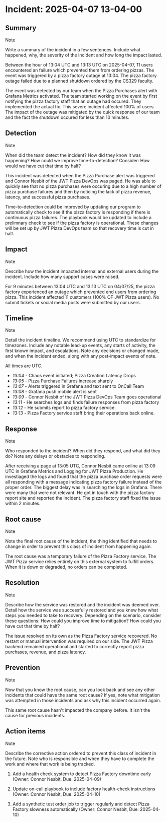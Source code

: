 # Incident: 2025-04-07 13-04-00

## Summary

> [!NOTE]
> Write a summary of the incident in a few sentences. Include what happened, why, the severity of the incident and how long the impact lasted.

Between the hour of 13:04 UTC and 13:13 UTC on 2025-04-07, 11 users encountered an failure which prevented them from ordering pizzas. The event was triggered by a pizza factory outage at 13:04. The pizza factory outage failed due to a planned shutdown ordered by the CS329 faculty.

The event was detected by our team when the Pizza Purchases alert with Grafana Metrics activated. The team started working on the event by first notifying the pizza factory staff that an outage had occured. They implemented the actual fix. This severe incident affected 100% of users. The impact of the outage was mitigated by the quick response of our team and the fact the shutdown occured for less than 10 minutes.

## Detection

> [!NOTE]
> When did the team detect the incident? How did they know it was happening? How could we improve time-to-detection? Consider: How would we have cut that time by half?

This incident was detected when the Pizza Purchase alert was triggered and Connor Nesbit of the JWT Pizza DevOps was paged. He was able to quickly see that no pizza purchases were occuring due to a high number of pizza purchase failures and then by noticing the lack of pizza revenue, latency, and successful pizza purchases.

Time-to-detection could be improved by updating our program to automatically check to see if the pizza factory is responding if there is continuous pizza failures. The playbook would be updated to include a prelimnary check to see if the pizza factory is operational. These changes will be set up by JWT Pizza DevOps team so that recovery time is cut in half.

## Impact

> [!NOTE]
> Describe how the incident impacted internal and external users during the incident. Include how many support cases were raised.

For 9 minutes between 13:04 UTC and 13:13 UTC on 04/07/25, the pizza factory experienced an outage which prevented end users from ordering pizza. This incident affected 11 customers (100% OF JWT Pizza users). No submit tickets or social media posts were submitted by our users.


## Timeline

> [!NOTE]
> Detail the incident timeline. We recommend using UTC to standardize for timezones.
> Include any notable lead-up events, any starts of activity, the first known impact, and escalations. Note any decisions or changed made, and when the incident ended, along with any post-impact events of note.
> 
All times are UTC.

- _13:04_ - Chaos event initiated; Pizza Creation Latency Drops
- _13:05_ - Pizza Purchase Failures increase sharply
- _13:07_ - Alerts triggered in Grafana and text sent to OnCall Team
- _13:08_ - Grafana push mobile alert is sent
- _13:09_ - Connor Nesbit of the JWT Pizza DevOps Team goes operational
- _13:11_ - He searches logs and finds failure responses from pizza factory
- _13:12_ - He submits report to pizza factory service.
- _13:13_ - Pizza Factory service staff bring their operations back online.

## Response

> [!NOTE]
> Who responded to the incident? When did they respond, and what did they do? Note any delays or obstacles to responding.

After receiving a page at 13:05 UTC, Connor Nesbit came online at 13:09 UTC in Grafana Metrics and Logging for JWT Pizza Production. He investiaged the logs and found that the pizza purchase order requests were all responding with a message indicating pizza factory failure instead of the proper order. The biggest delay was in searching the logs in Grafana. There were many that were not relevant. He got in touch with the pizza factory report site and reported the incident. The pizza factory staff fixed the issue within 2 minutes.

## Root cause

> [!NOTE]
> Note the final root cause of the incident, the thing identified that needs to change in order to prevent this class of incident from happening again.

The root cause was a temporary failure of the Pizza Factory service. The JWT Pizza service relies entirely on this external system to fulfill orders. When it is down or degraded, no orders can be completed.

## Resolution

> [!NOTE]
> Describe how the service was restored and the incident was deemed over. Detail how the service was successfully restored and you knew how what steps you needed to take to recovery.
> Depending on the scenario, consider these questions: How could you improve time to mitigation? How could you have cut that time by half?

The issue resolved on its own as the Pizza Factory service recovered. No restart or manual intervention was required on our side. The JWT Pizza backend remained operational and started to correctly report pizza purchases, revenue, and pizza latency.

## Prevention

> [!NOTE]
> Now that you know the root cause, can you look back and see any other incidents that could have the same root cause? If yes, note what mitigation was attempted in those incidents and ask why this incident occurred again.

This same root cause hasn't impacted the company before. It isn't the cause for previous incidents.


## Action items

> [!NOTE]
> Describe the corrective action ordered to prevent this class of incident in the future. Note who is responsible and when they have to complete the work and where that work is being tracked.

1. Add a health check system to detect Pizza Factory downtime early (Owner: Connor Nesbit, Due: 2025-04-09)

2. Update on-call playbook to include factory health-check instructions (Owner: Connor Nesbit, Due: 2025-04-10)

3. Add a synthetic test order job to trigger regularly and detect Pizza Factory slowness automatically (Owner: Connor Nesbit, Due: 2025-04-10)

